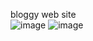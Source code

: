 bloggy web site  
![image](https://github.com/user-attachments/assets/103d5c8c-d29a-4380-bc56-ab49e2373831)
![image](https://github.com/user-attachments/assets/0768d832-da56-4296-9797-6c7fed466f43)




